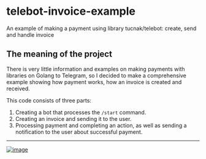 # telebot-invoice-example
An example of making a payment using library tucnak/telebot: create, send and handle invoice

## The meaning of the project

There is very little information and examples on making payments with libraries on Golang to Telegram, so I decided to make a comprehensive example showing how payment works, how an invoice is created and received.

This code consists of three parts:

1. Creating a bot that processes the `/start` command.
2. Creating an invoice and sending it to the user.
3. Processing payment and completing an action, as well as sending a notification to the user about successful payment.

---

[![image](https://github.com/Sagleft/Sagleft/raw/master/sgl_banner_en.png)](https://t.me/+dVOFqtn-VQFjMmFi)
